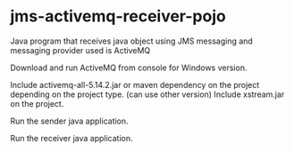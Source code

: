 # jms-activemq-receiver-pojo
Java program that receives java object using JMS messaging and messaging provider used is ActiveMQ

Download and run ActiveMQ from console for Windows version.

Include activemq-all-5.14.2.jar or maven dependency on the project depending on the project type. (can use other version)
Include xstream.jar on the project.

Run the sender java application.

Run the receiver java application.
